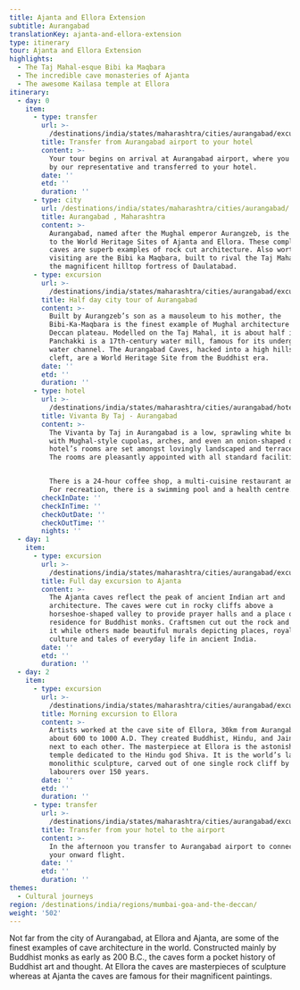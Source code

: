 ```yaml
---
title: Ajanta and Ellora Extension
subtitle: Aurangabad
translationKey: ajanta-and-ellora-extension
type: itinerary
tour: Ajanta and Ellora Extension
highlights:
  - The Taj Mahal-esque Bibi ka Maqbara
  - The incredible cave monasteries of Ajanta
  - The awesome Kailasa temple at Ellora
itinerary:
  - day: 0
    item:
      - type: transfer
        url: >-
          /destinations/india/states/maharashtra/cities/aurangabad/excursions/transfer-from-airport-to-hotel/
        title: Transfer from Aurangabad airport to your hotel
        content: >-
          Your tour begins on arrival at Aurangabad airport, where you are met
          by our representative and transferred to your hotel.
        date: ''
        etd: ''
        duration: ''
      - type: city
        url: /destinations/india/states/maharashtra/cities/aurangabad/
        title: Aurangabad , Maharashtra
        content: >-
          Aurangabad, named after the Mughal emperor Aurangzeb, is the gateway
          to the World Heritage Sites of Ajanta and Ellora. These complexes of
          caves are superb examples of rock cut architecture. Also worth
          visiting are the Bibi ka Maqbara, built to rival the Taj Mahal, and
          the magnificent hilltop fortress of Daulatabad.
      - type: excursion
        url: >-
          /destinations/india/states/maharashtra/cities/aurangabad/excursions/half-day-city-tour-of-aurangabad/
        title: Half day city tour of Aurangabad
        content: >-
          Built by Aurangzeb’s son as a mausoleum to his mother, the
          Bibi-Ka-Maqbara is the finest example of Mughal architecture in the
          Deccan plateau. Modelled on the Taj Mahal, it is about half its size.
          Panchakki is a 17th-century water mill, famous for its underground
          water channel. The Aurangabad Caves, hacked into a high hillside
          cleft, are a World Heritage Site from the Buddhist era.
        date: ''
        etd: ''
        duration: ''
      - type: hotel
        url: >-
          /destinations/india/states/maharashtra/cities/aurangabad/hotels/vivanta-by-taj-aurangabad/
        title: Vivanta By Taj - Aurangabad
        content: >-
          The Vivanta by Taj in Aurangabad is a low, sprawling white building
          with Mughal-style cupolas, arches, and even an onion-shaped dome. The
          hotel’s rooms are set amongst lovingly landscaped and terraced lawns.
          The rooms are pleasantly appointed with all standard facilities.


          There is a 24-hour coffee shop, a multi-cuisine restaurant and a bar.
          For recreation, there is a swimming pool and a health centre.
        checkInDate: ''
        checkInTime: ''
        checkOutDate: ''
        checkOutTime: ''
        nights: ''
  - day: 1
    item:
      - type: excursion
        url: >-
          /destinations/india/states/maharashtra/cities/aurangabad/excursions/full-day-excursion-to-ajanta/
        title: Full day excursion to Ajanta
        content: >-
          The Ajanta caves reflect the peak of ancient Indian art and
          architecture. The caves were cut in rocky cliffs above a
          horseshoe-shaped valley to provide prayer halls and a place of
          residence for Buddhist monks. Craftsmen cut out the rock and sculpted
          it while others made beautiful murals depicting places, royalty,
          culture and tales of everyday life in ancient India.
        date: ''
        etd: ''
        duration: ''
  - day: 2
    item:
      - type: excursion
        url: >-
          /destinations/india/states/maharashtra/cities/aurangabad/excursions/half-day-excursion-to-ellora/
        title: Morning excursion to Ellora
        content: >-
          Artists worked at the cave site of Ellora, 30km from Aurangabad, from
          about 600 to 1000 A.D. They created Buddhist, Hindu, and Jain caves
          next to each other. The masterpiece at Ellora is the astonishing
          temple dedicated to the Hindu god Shiva. It is the world’s largest
          monolithic sculpture, carved out of one single rock cliff by 7,000
          labourers over 150 years.
        date: ''
        etd: ''
        duration: ''
      - type: transfer
        url: >-
          /destinations/india/states/maharashtra/cities/aurangabad/excursions/transfer-from-hotel-to-airport/
        title: Transfer from your hotel to the airport
        content: >-
          In the afternoon you transfer to Aurangabad airport to connect with
          your onward flight.
        date: ''
        etd: ''
        duration: ''
themes:
  - Cultural journeys
region: /destinations/india/regions/mumbai-goa-and-the-deccan/
weight: '502'
---
```

Not far from the city of Aurangabad, at Ellora and Ajanta, are some of the finest examples of cave architecture in the world. Constructed mainly by Buddhist monks as early as 200 B.C., the caves form a pocket history of Buddhist art and thought. At Ellora the caves are masterpieces of sculpture whereas at Ajanta the caves are famous for their magnificent paintings.
